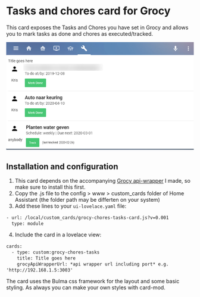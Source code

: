 # Tasks and chores card for Grocy

This card exposes the Tasks and Chores you have set in Grocy and allows you to mark tasks as done and chores as executed/tracked.

![](chores-tasks-card.png)

## Installation and configuration

1. This card depends on the accompanying [Grocy api-wrapper]() I made, so make sure to install this first.
2. Copy the .js file to the config > www > custom_cards folder of Home Assistant (the folder path may be differten on your system)
3. Add these lines to your `ui-lovelace.yaml` file:
```
- url: /local/custom_cards/grocy-chores-tasks-card.js?v=0.001
  type: module
```
4. Include the card in a lovelace view:
```
cards:
  - type: custom:grocy-chores-tasks
    title: Title goes here
    grocyApiWrapperUrl: *api wrapper url including port* e.g. 'http://192.168.1.5:3003'
```

The card uses the Bulma css framework for the layout and some basic styling. As always you can make your own styles with card-mod.

